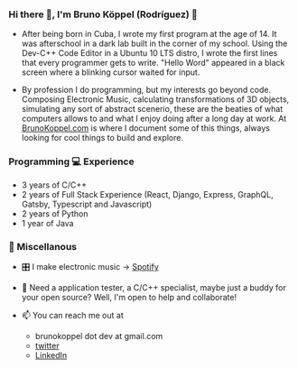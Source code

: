 ### Hi there 👋, I'm Bruno Köppel (Rodríguez) 🙇

- After being born in Cuba, I wrote my first program at the age of 14. It was afterschool in a dark lab built in the corner of my school. Using the Dev-C++ Code Editor in a Ubuntu 10 LTS distro, I wrote the first lines that every programmer gets to write. "Hello Word" appeared in a black screen where a blinking cursor waited for input.

- By profession I do programming, but my interests go beyond code. Composing Electronic Music, calculating transformations of 3D objects, simulating any sort of abstract scenerio, these are the beaties of what computers allows to and what I enjoy doing after a long day at work. At [BrunoKoppel.com](http://brunokoppel.com) is where I document some of this things, always looking for cool things to build and explore.

### Programming 💻 Experience

- 3 years of C/C++
- 2 years of Full Stack Experience (React, Django, Express, GraphQL, Gatsby, Typescript and Javascript)
- 2 years of Python
- 1 year of Java

### 🎨 Miscellanous 

- 🎛 I make electronic music -> [Spotify](https://open.spotify.com/artist/6BdSmIpqVam6MashlNUOoK?si=f8mVigR-TQaATPULzTWL-w) 

- 👯 Need a application tester, a C/C++ specialist, maybe just a buddy for your open source? Well, I'm open to help and collaborate!

- 📫 You can reach me out at
  - brunokoppel dot dev at gmail.com 
  - [twitter](https://twitter.com/Brunokoppel)
  - [LinkedIn](https://www.linkedin.com/in/bruno-koppel)



<!--
**BrunoKoppel/brunokoppel** is a ✨ _special_ ✨ repository because its `README.md` (this file) appears on your GitHub profile.

Here are some ideas to get you started:

- 🔭 I’m currently working on ...
- 🌱 I’m currently learning ...
- 👯 I’m looking to collaborate on ...
- 🤔 I’m looking for help with ...
- 💬 Ask me about ...
- 📫 How to reach me: ...
- 😄 Pronouns: ...
- ⚡ Fun fact: ...
-->
